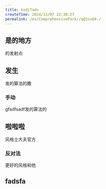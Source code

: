 ```yaml
---
title: ksdjfads
createTime: 2024/11/07 22:38:27
permalink: /es/ComprehensivePark//qQ3suQ4-/
---
```

## 是的地方
的发射点

## 发生

发的算法的撒

### 手动
gfsdfsadf发的算法的


##  啦啦啦
风格士大夫官方
### 反对法
更好的风格和他
##  fadsfa